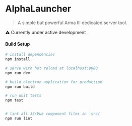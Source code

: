 # AlphaLauncher

> A simple but powerful Arma III dedicated server tool.

⚠️ Currently under active development

#### Build Setup

``` bash
# install dependencies
npm install

# serve with hot reload at localhost:9080
npm run dev

# build electron application for production
npm run build

# run unit tests
npm test


# lint all JS/Vue component files in `src/`
npm run lint

```
